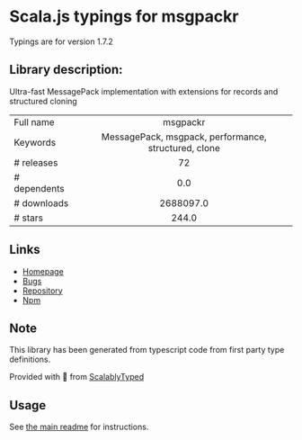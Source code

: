 
# Scala.js typings for msgpackr

Typings are for version 1.7.2

## Library description:
Ultra-fast MessagePack implementation with extensions for records and structured cloning

|                    |                 |
| ------------------ | :-------------: |
| Full name          | msgpackr |
| Keywords           | MessagePack, msgpack, performance, structured, clone |
| # releases         | 72 |
| # dependents       | 0.0 |
| # downloads        | 2688097.0 |
| # stars            | 244.0 |

## Links
- [Homepage](https://github.com/kriszyp/msgpackr#readme)
- [Bugs](https://github.com/kriszyp/msgpackr/issues)
- [Repository](https://github.com/kriszyp/msgpackr)
- [Npm](https://www.npmjs.com/package/msgpackr)
    


## Note
This library has been generated from typescript code from first party type definitions.

Provided with :purple_heart: from [ScalablyTyped](https://github.com/oyvindberg/ScalablyTyped)

## Usage
See [the main readme](../../readme.md) for instructions.


